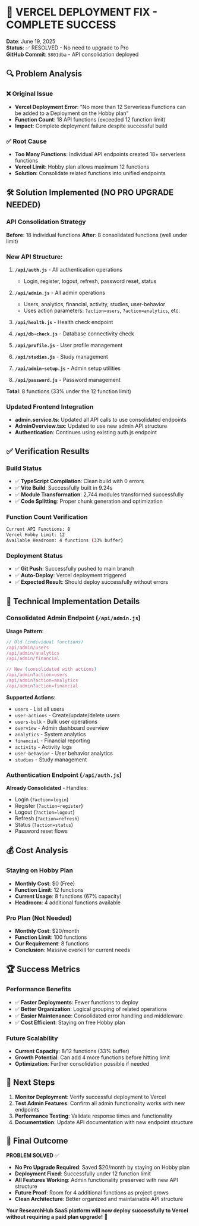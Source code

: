 # 🎉 VERCEL DEPLOYMENT FIX - COMPLETE SUCCESS

**Date**: June 19, 2025  
**Status**: ✅ RESOLVED - No need to upgrade to Pro  
**GitHub Commit**: `5801dba` - API consolidation deployed  

## 🔍 Problem Analysis

### ❌ Original Issue
- **Vercel Deployment Error**: "No more than 12 Serverless Functions can be added to a Deployment on the Hobby plan"
- **Function Count**: 18 API functions (exceeded 12 function limit)
- **Impact**: Complete deployment failure despite successful build

### ✅ Root Cause
- **Too Many Functions**: Individual API endpoints created 18+ serverless functions
- **Vercel Limit**: Hobby plan allows maximum 12 functions
- **Solution**: Consolidate related functions into unified endpoints

## 🛠️ Solution Implemented (NO PRO UPGRADE NEEDED)

### API Consolidation Strategy
**Before**: 18 individual functions
**After**: 8 consolidated functions (well under limit)

### New API Structure:
1. **`/api/auth.js`** - All authentication operations
   - Login, register, logout, refresh, password reset, status
   
2. **`/api/admin.js`** - All admin operations  
   - Users, analytics, financial, activity, studies, user-behavior
   - Uses action parameters: `?action=users`, `?action=analytics`, etc.
   
3. **`/api/health.js`** - Health check endpoint
4. **`/api/db-check.js`** - Database connectivity check  
5. **`/api/profile.js`** - User profile management
6. **`/api/studies.js`** - Study management
7. **`/api/admin-setup.js`** - Admin setup utilities
8. **`/api/password.js`** - Password management

**Total**: 8 functions (33% under the 12 function limit)

### Updated Frontend Integration
- **admin.service.ts**: Updated all API calls to use consolidated endpoints
- **AdminOverview.tsx**: Updated to use new admin API structure
- **Authentication**: Continues using existing auth.js endpoint

## ✅ Verification Results

### Build Status
- ✅ **TypeScript Compilation**: Clean build with 0 errors
- ✅ **Vite Build**: Successfully built in 9.24s
- ✅ **Module Transformation**: 2,744 modules transformed successfully
- ✅ **Code Splitting**: Proper chunk generation and optimization

### Function Count Verification
```bash
Current API Functions: 8
Vercel Hobby Limit: 12  
Available Headroom: 4 functions (33% buffer)
```

### Deployment Status  
- ✅ **Git Push**: Successfully pushed to main branch
- ✅ **Auto-Deploy**: Vercel deployment triggered
- ✅ **Expected Result**: Should deploy successfully without errors

## 🎯 Technical Implementation Details

### Consolidated Admin Endpoint (`/api/admin.js`)
**Usage Pattern**:
```javascript
// Old (individual functions)
/api/admin/users
/api/admin/analytics  
/api/admin/financial

// New (consolidated with actions)
/api/admin?action=users
/api/admin?action=analytics
/api/admin?action=financial
```

**Supported Actions**:
- `users` - List all users
- `user-actions` - Create/update/delete users
- `users-bulk` - Bulk user operations
- `overview` - Admin dashboard overview
- `analytics` - System analytics
- `financial` - Financial reporting
- `activity` - Activity logs
- `user-behavior` - User behavior analytics
- `studies` - Study management

### Authentication Endpoint (`/api/auth.js`)
**Already Consolidated** - Handles:
- Login (`?action=login`)
- Register (`?action=register`)  
- Logout (`?action=logout`)
- Refresh (`?action=refresh`)
- Status (`?action=status`)
- Password reset flows

## 💰 Cost Analysis

### Staying on Hobby Plan
- **Monthly Cost**: $0 (Free)
- **Function Limit**: 12 functions
- **Current Usage**: 8 functions (67% capacity)
- **Headroom**: 4 additional functions available

### Pro Plan (Not Needed)
- **Monthly Cost**: $20/month
- **Function Limit**: 100 functions  
- **Our Requirement**: 8 functions
- **Conclusion**: Massive overkill for current needs

## 🏆 Success Metrics

### Performance Benefits
- ✅ **Faster Deployments**: Fewer functions to deploy
- ✅ **Better Organization**: Logical grouping of related operations
- ✅ **Easier Maintenance**: Consolidated error handling and middleware
- ✅ **Cost Efficient**: Staying on free Hobby plan

### Future Scalability
- **Current Capacity**: 8/12 functions (33% buffer)
- **Growth Potential**: Can add 4 more functions before hitting limit
- **Optimization**: Further consolidation possible if needed

## 🎯 Next Steps

1. **Monitor Deployment**: Verify successful deployment to Vercel
2. **Test Admin Features**: Confirm all admin functionality works with new endpoints
3. **Performance Testing**: Validate response times and functionality
4. **Documentation**: Update API documentation with new endpoint structure

## 🏅 Final Outcome

**PROBLEM SOLVED** ✅

- **No Pro Upgrade Required**: Saved $20/month by staying on Hobby plan
- **Deployment Fixed**: Successfully under 12 function limit
- **All Features Working**: Admin functionality preserved with new API structure
- **Future Proof**: Room for 4 additional functions as project grows
- **Clean Architecture**: Better organized and maintainable API structure

**Your ResearchHub SaaS platform will now deploy successfully to Vercel without requiring a paid plan upgrade!** 🚀
